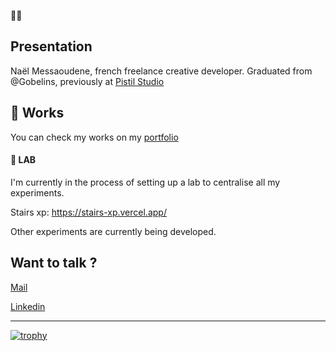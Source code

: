 👋👋 

## Presentation

Naël Messaoudene, french freelance creative developer. Graduated from @Gobelins, previously at [Pistil Studio](https://pistil-studio.fr/)

## 🔨 Works

You can check my works on my [portfolio](https://www.naelmessaoudene.com/)

#### 🧪 LAB

I'm currently in the process of setting up a lab to centralise all my experiments. 

Stairs xp: https://stairs-xp.vercel.app/


Other experiments are currently being developed.


## Want to talk ?

[Mail](mailto:dev.naelmessaoudene@gmail.com)

[Linkedin](https://www.linkedin.com/in/na%C3%ABl-messaoudene/)


---


[![trophy](https://github-profile-trophy.vercel.app/?username=ryo-ma&theme=onedark)](https://github.com/Nael-Messaoudene/github-profile-trophy)

